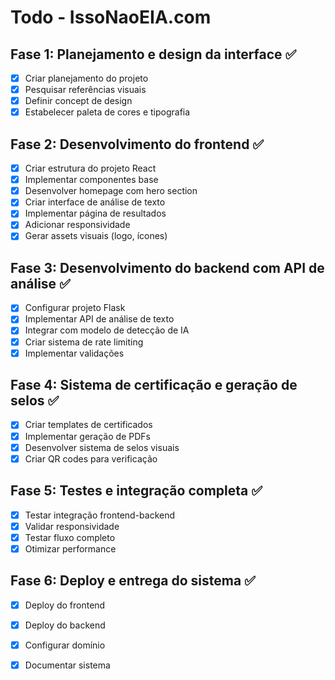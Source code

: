 # Todo - IssoNaoEIA.com

## Fase 1: Planejamento e design da interface ✅
- [x] Criar planejamento do projeto
- [x] Pesquisar referências visuais
- [x] Definir concept de design
- [x] Estabelecer paleta de cores e tipografia

## Fase 2: Desenvolvimento do frontend ✅
- [x] Criar estrutura do projeto React
- [x] Implementar componentes base
- [x] Desenvolver homepage com hero section
- [x] Criar interface de análise de texto
- [x] Implementar página de resultados
- [x] Adicionar responsividade
- [x] Gerar assets visuais (logo, ícones)

## Fase 3: Desenvolvimento do backend com API de análise ✅
- [x] Configurar projeto Flask
- [x] Implementar API de análise de texto
- [x] Integrar com modelo de detecção de IA
- [x] Criar sistema de rate limiting
- [x] Implementar validações

## Fase 4: Sistema de certificação e geração de selos ✅
- [x] Criar templates de certificados
- [x] Implementar geração de PDFs
- [x] Desenvolver sistema de selos visuais
- [x] Criar QR codes para verificação

## Fase 5: Testes e integração completa ✅
- [x] Testar integração frontend-backend
- [x] Validar responsividade
- [x] Testar fluxo completo
- [x] Otimizar performance

## Fase 6: Deploy e entrega do sistema ✅
- [x] Deploy do frontend
- [x] Deploy do backend
- [x] Configurar domínio
- [x] Documentar sistema


